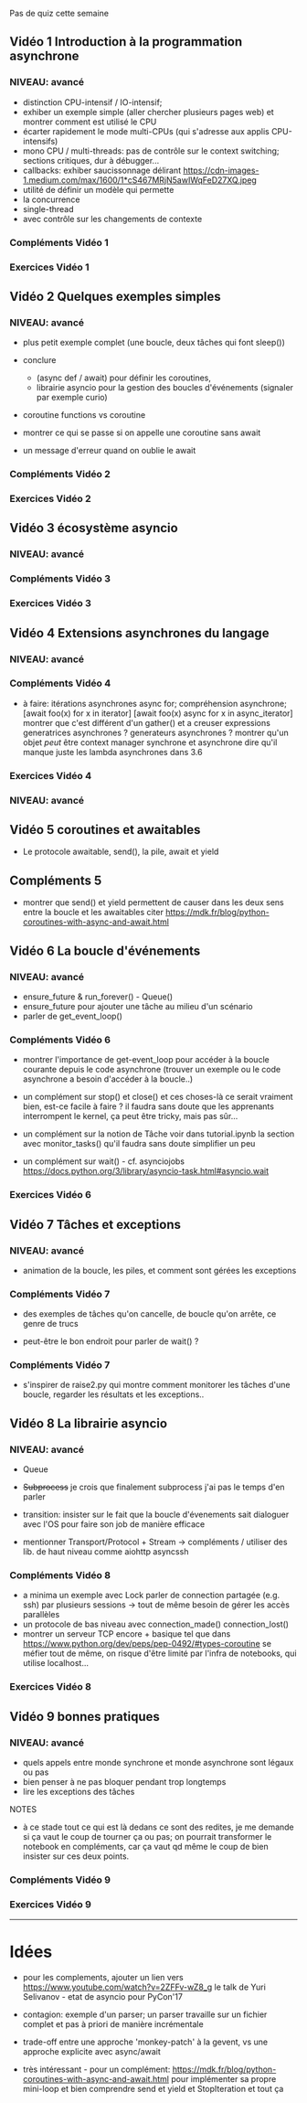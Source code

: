 Pas de quiz cette semaine

## Vidéo 1 Introduction à la programmation asynchrone
### NIVEAU: avancé

* distinction CPU-intensif / IO-intensif;
* exhiber un exemple simple (aller chercher plusieurs pages web) et montrer comment est utilisé le CPU
* écarter rapidement le mode multi-CPUs (qui s'adresse aux applis CPU-intensifs)
* mono CPU / multi-threads: pas de contrôle sur le context switching; sections critiques, dur à débugger...
* callbacks: exhiber saucissonnage délirant https://cdn-images-1.medium.com/max/1600/1*cS467MRjN5awIWqFeD27XQ.jpeg
* utilité de définir un modèle qui permette
 * la concurrence
 * single-thread
 * avec contrôle sur les changements de contexte

### Compléments Vidéo 1
### Exercices Vidéo 1


## Vidéo 2 Quelques exemples simples
### NIVEAU: avancé

* plus petit exemple complet (une boucle, deux tâches qui font sleep())
* conclure
  * (async def / await) pour définir les coroutines,
  * librairie asyncio pour la gestion des boucles d'événements (signaler par exemple curio)

* coroutine functions vs coroutine
* montrer ce qui se passe si on appelle une coroutine sans await
* un message d'erreur quand on oublie le await

### Compléments Vidéo 2
### Exercices Vidéo 2


## Vidéo 3 écosystème asyncio
### NIVEAU: avancé
### Compléments Vidéo 3
### Exercices Vidéo 3


## Vidéo 4 Extensions asynchrones du langage
### NIVEAU: avancé
### Compléments Vidéo 4

* à faire: itérations asynchrones
  async for; compréhension asynchrone;
  [await foo(x) for x in iterator]
  [await foo(x) async for x in async_iterator]
  montrer que c'est différent d'un gather()
  et a creuser
  expressions generatrices asynchrones ?
  generateurs asynchrones ?
  montrer qu'un objet *peut* être context manager synchrone et asynchrone
  dire qu'il manque juste les lambda asynchrones dans 3.6

### Exercices Vidéo 4
### NIVEAU: avancé


## Vidéo 5 coroutines et awaitables

* Le protocole awaitable, send(), la pile, await et yield

## Compléments 5

* montrer que send() et yield permettent de causer dans les deux sens entre la boucle et les awaitables
citer https://mdk.fr/blog/python-coroutines-with-async-and-await.html


## Vidéo 6 La boucle d'événements
### NIVEAU: avancé

* ensure_future & run_forever() - Queue()
* ensure_future pour ajouter une tâche au milieu d'un scénario
* parler de get_event_loop()

### Compléments Vidéo 6

* montrer l'importance de get-event_loop pour accéder à la boucle
  courante depuis le code asynchrone (trouver un exemple ou le code
  asynchrone a besoin d'accéder à la boucle..)

* un complément sur stop() et close() et ces choses-là ce serait
  vraiment bien, est-ce facile à faire ? il faudra sans doute que les
  apprenants interrompent le kernel, ça peut être tricky, mais pas
  sûr...

* un complément sur la notion de Tâche
  voir dans tutorial.ipynb la section avec monitor_tasks()
  qu'il faudra sans doute simplifier un peu

* un complément sur wait() - cf. asynciojobs
  https://docs.python.org/3/library/asyncio-task.html#asyncio.wait

### Exercices Vidéo 6


## Vidéo 7 Tâches et exceptions
### NIVEAU: avancé

* animation de la boucle, les piles, et comment sont gérées les exceptions

### Compléments Vidéo 7

* des exemples de tâches qu'on cancelle, de boucle qu'on arrête, ce
  genre de trucs

* peut-être le bon endroit pour parler de wait() ?

### Compléments Vidéo 7

* s'inspirer de raise2.py qui montre comment monitorer les tâches
  d'une boucle, regarder les résultats et les exceptions..


## Vidéo 8 La librairie asyncio
### NIVEAU: avancé

* Queue

* ~~Subprocess~~ je crois que finalement subprocess j'ai pas le temps
  d'en parler

* transition: insister sur le fait que la boucle d'évenements sait dialoguer avec
  l'OS pour faire son job de manière efficace

* mentionner Transport/Protocol + Stream
  -> compléments / utiliser des lib. de haut niveau
     comme aiohttp asyncssh

### Compléments Vidéo 8

* a minima un exemple avec Lock
  parler de connection partagée (e.g. ssh) par plusieurs sessions ->
  tout de même besoin de gérer les accès parallèles
* un protocole de bas niveau avec connection_made() connection_lost()
* montrer un serveur TCP encore + basique tel que dans
  https://www.python.org/dev/peps/pep-0492/#types-coroutine
  se méfier tout de même, on risque d'être limité par l'infra de
  notebooks, qui utilise localhost...

### Exercices Vidéo 8


## Vidéo 9 bonnes pratiques
### NIVEAU: avancé

* quels appels entre monde synchrone et monde asynchrone sont légaux ou pas
* bien penser à ne pas bloquer pendant trop longtemps
* lire les exceptions des tâches

NOTES

* à ce stade tout ce qui est là dedans ce sont des redites, je me
demande si ça vaut le coup de tourner ça ou pas; on pourrait
transformer le notebook en compléments, car ça vaut qd même le coup de
bien insister sur ces deux points.

### Compléments Vidéo 9
### Exercices Vidéo 9

*****

# Idées

* pour les complements, ajouter un lien vers
  https://www.youtube.com/watch?v=2ZFFv-wZ8_g
  le talk de Yuri Selivanov - etat de asyncio pour PyCon'17

* contagion: exemple d'un parser; un parser travaille sur un fichier
  complet et pas à priori de manière incrémentale

* trade-off entre une approche 'monkey-patch' à la gevent, vs une
  approche explicite avec async/await

* très intéressant - pour un complément:
  https://mdk.fr/blog/python-coroutines-with-async-and-await.html
  pour implémenter sa propre mini-loop et bien comprendre send et yield et StopIteration et tout ça
